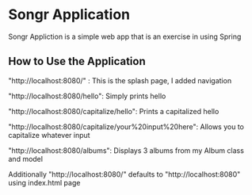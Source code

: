 # Songr Application

Songr Appliction is a simple web app that is an exercise in using Spring

## How to Use the Application 

"http://localhost:8080/" : This is the splash page, I added navigation

"http://localhost:8080/hello": Simply prints hello

"http://localhost:8080/capitalize/hello": Prints a capitalized hello

"http://localhost:8080/capitalize/your%20input%20here": Allows you to capitalize whatever input

"http://localhost:8080/albums": Displays 3 albums from my Album class and model

Additionally "http://localhost:8080/" defaults to "http://localhost:8080" using index.html page
